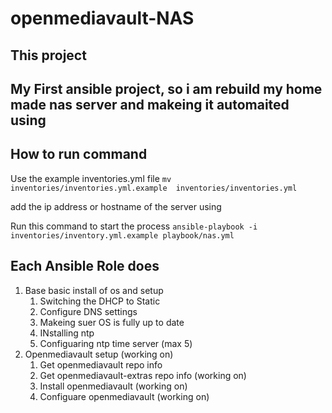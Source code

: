# openmediavault-NAS

## This project

My First ansible project, so i am rebuild my home made nas server and makeing it automaited 
using 
------------
## How to run command
Use the example inventories.yml file
`mv inventories/inventories.yml.example  inventories/inventories.yml`

add the ip address or hostname of the server using

Run this command to start the process `ansible-playbook -i inventories/inventory.yml.example playbook/nas.yml`


## Each Ansible Role does
1. Base basic install of os and setup
     1. Switching the DHCP to Static
     2. Configure DNS settings
     3. Makeing suer OS is fully up to date
     4. INstalling ntp
     5. Configuaring ntp time server (max 5)
2. Openmediavault setup (working on)
     1. Get openmediavault repo info 
     2. Get openmediavault-extras repo info (working on)
     3. Install openmediavault (working on)
     4. Configuare openmediavault (working on)
 
 
 
